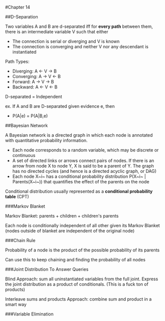 #Chapter 14

##D-Separation

Two variables A and B are d-separated iff for **every path** between them, there is an intermediate variable V such that either

- The connection is serial or diverging and V is known
- The connection is converging and neither V nor any descendant is instantiated 

Path Types:

- Diverging: A <- V -> B
- Converging: A -> V <- B
- Forward: A -> V -> B
- Backward: A <- V <- B

D-separated = Independent

ex. If A and B are D-separated given evidence e, then

- P(A|e) = P(A|B,e)


##Bayesian Network

A Bayesian network is a directed graph in which each node is annotated with quantitative probability information. 

- Each node corresponds to a random variable, which may be discrete or continuous
- A set of directed links or arrows connect pairs of nodes. If there is an arrow from node X to node Y, X is said to be a parent of Y. The graph has no directed cycles (and hence is a directed acyclic graph, or DAG)
- Each node X~i~ has a conditional probability distribution P(X~i~ | Parents(X~i~)) that quantifies the effect of the parents on the node

Conditional distribution usually represented as a **conditional probability table** (CPT)

###Markov Blanket

Markov Blanket: parents + children + children's parents

Each node is conditionally independent of all other given its Markov Blanket (nodes outside of blanket are independent of the original node)

###Chain Rule

Probability of a node is the product of the possible probability of its parents

Can use this to keep chaining and finding the probability of all nodes

###Joint Distribution To Answer Queries

Blind Approach: sum all uninstantiated variables from the full joint. Express the joint distribution as a product of conditionals. (This is a fuck ton of products)

Interleave sums and products Approach: combine sum and product in a smart way

###Variable Elimination



